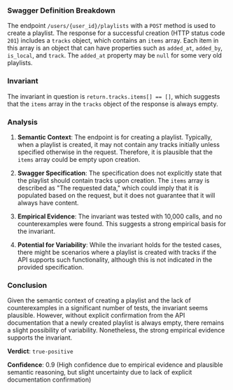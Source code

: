### Swagger Definition Breakdown

The endpoint `/users/{user_id}/playlists` with a `POST` method is used to create a playlist. The response for a successful creation (HTTP status code `201`) includes a `tracks` object, which contains an `items` array. Each item in this array is an object that can have properties such as `added_at`, `added_by`, `is_local`, and `track`. The `added_at` property may be `null` for some very old playlists.

### Invariant

The invariant in question is `return.tracks.items[] == []`, which suggests that the `items` array in the `tracks` object of the response is always empty.

### Analysis

1. **Semantic Context**: The endpoint is for creating a playlist. Typically, when a playlist is created, it may not contain any tracks initially unless specified otherwise in the request. Therefore, it is plausible that the `items` array could be empty upon creation.

2. **Swagger Specification**: The specification does not explicitly state that the playlist should contain tracks upon creation. The `items` array is described as "The requested data," which could imply that it is populated based on the request, but it does not guarantee that it will always have content.

3. **Empirical Evidence**: The invariant was tested with 10,000 calls, and no counterexamples were found. This suggests a strong empirical basis for the invariant.

4. **Potential for Variability**: While the invariant holds for the tested cases, there might be scenarios where a playlist is created with tracks if the API supports such functionality, although this is not indicated in the provided specification.

### Conclusion
Given the semantic context of creating a playlist and the lack of counterexamples in a significant number of tests, the invariant seems plausible. However, without explicit confirmation from the API documentation that a newly created playlist is always empty, there remains a slight possibility of variability. Nonetheless, the strong empirical evidence supports the invariant.

**Verdict**: `true-positive`

**Confidence**: 0.9 (High confidence due to empirical evidence and plausible semantic reasoning, but slight uncertainty due to lack of explicit documentation confirmation)
